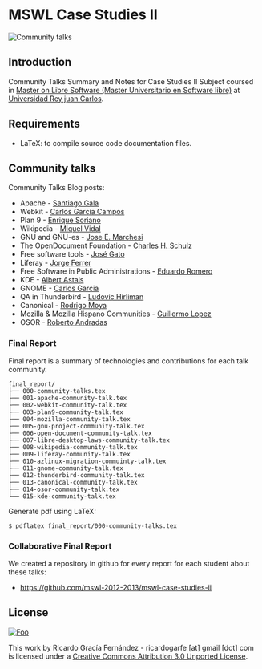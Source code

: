 MSWL Case Studies II
=====================

![Community talks](https://raw.github.com/ricardogarfe/mswl-case-studies-ii/master/images/community.jpg)

## Introduction

Community Talks Summary and Notes for Case Studies II Subject coursed in [Master on Libre Software (Master Universitario en Software libre)](http://master.libresoft.es/) at [Universidad Rey juan Carlos](http://www.urjc.es/).

## Requirements

* LaTeX: to compile source code documentation files.

## Community talks

Community Talks Blog posts:

* Apache - [Santiago Gala](http://mastersfwlurjc.blogspot.com.es/2013/02/apache-software-foundation-communtity.html)
* Webkit - [Carlos García Campos](http://mastersfwlurjc.blogspot.com.es/2013/02/webkit-community-talk.html)
* Plan 9 - [Enrique Soriano](http://mastersfwlurjc.blogspot.com.es/2013/02/webkit-community-talk.html)
* Wikipedia - [Miquel Vidal](http://mastersfwlurjc.blogspot.com.es/2013/03/wikipedia-from-chaos-to-order-community.html)
* GNU and GNU-es - [Jose E. Marchesi](http://mastersfwlurjc.blogspot.com.es/2013/03/gnu-project-community-talk.html)
* The OpenDocument Foundation - [Charles H. Schulz](http://mastersfwlurjc.blogspot.com.es/2013/03/the-document-foundation-community-talk.html)
* Free software tools - [José Gato](http://mastersfwlurjc.blogspot.com.es/2013/03/libre-desktops-and-public.html)
* Liferay - [Jorge Ferrer](http://mastersfwlurjc.blogspot.com.es/2013/03/liferay-community-talk-by-jorge-ferrer.html)
* Free Software in Public Administrations - [Eduardo Romero](http://mastersfwlurjc.blogspot.com.es/2013/03/public-administrations-floss-migration.html)
* KDE - [Albert Astals](http://mastersfwlurjc.blogspot.com.es/2013/02/kde-community-talk.html)
* GNOME - [Carlos Garcia](http://mastersfwlurjc.blogspot.com.es/2013/03/gnome-community-talk.html)
* QA in Thunderbird - [Ludovic Hirliman](http://mastersfwlurjc.blogspot.com.es/2013/04/thunderbird-qa-community-talk.html)
* Canonical - [Rodrigo Moya](http://mastersfwlurjc.blogspot.com.es/2013/03/canonical-community-talk.html)
* Mozilla & Mozilla Hispano Communities - [Guillermo Lopez](http://mastersfwlurjc.blogspot.com.es/2013/02/mozilla-foundation-community-talk.html)
* OSOR - [Roberto Andradas](http://mastersfwlurjc.blogspot.com.es/2013/04/osor-forge-community-talk.html)

### Final Report 

Final report is a summary of technologies and contributions for each talk community.

```shell
final_report/
├── 000-community-talks.tex
├── 001-apache-community-talk.tex
├── 002-webkit-community-talk.tex
├── 003-plan9-community-talk.tex
├── 004-mozilla-community-talk.tex
├── 005-gnu-project-community-talk.tex
├── 006-open-document-community-talk.tex
├── 007-libre-desktop-laws-community-talk.tex
├── 008-wikipedia-community-talk.tex
├── 009-liferay-community-talk.tex
├── 010-azlinux-migration-commuinty-talk.tex
├── 011-gnome-community-talk.tex
├── 012-thunderbird-community-talk.tex
├── 013-canonical-community-talk.tex
├── 014-osor-community-talk.tex
└── 015-kde-community-talk.tex
```

Generate pdf using LaTeX:

```shell
$ pdflatex final_report/000-community-talks.tex
```

### Collaborative Final Report

We created a repository in github for every report for each student about these talks:

* https://github.com/mswl-2012-2013/mswl-case-studies-ii

## License

<a href="http://creativecommons.org/licenses/by/3.0/" rel="Creative Commons Attribution 3.0">![Foo](http://i.creativecommons.org/l/by/3.0/88x31.png)</a>

This work by Ricardo Gracía Fernández - ricardogarfe [at] gmail [dot] com is licensed under a [Creative Commons Attribution 3.0 Unported License](http://creativecommons.org/licenses/by/3.0/).

